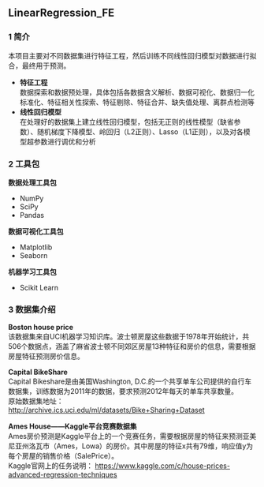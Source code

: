 ﻿## LinearRegression_FE

### 1 简介  
本项目主要对不同数据集进行特征工程，然后训练不同线性回归模型对数据进行拟合，最终用于预测。  
- **特征工程**  
  数据探索和数据预处理，具体包括各数据含义解析、数据可视化、数据归一化标准化、特征相关性探索、特征剔除、特征合并、缺失值处理、离群点检测等  
- **线性回归模型**  
  在处理好的数据集上建立线性回归模型，包括无正则的线性模型（缺省参数）、随机梯度下降模型、岭回归（L2正则）、Lasso（L1正则），以及对各模型超参数进行调优和分析  

### 2 工具包  
**数据处理工具包**  
- NumPy  
- SciPy  
- Pandas  
  
**数据可视化工具包**  
- Matplotlib  
- Seaborn  
  
**机器学习工具包**  
- Scikit Learn  

### 3 数据集介绍  
**Boston house price**  
该数据集来自UCI机器学习知识库。波士顿房屋这些数据于1978年开始统计，共506个数据点，涵盖了麻省波士顿不同郊区房屋13种特征和房价的信息，需要根据房屋特征预测房价信息。  

**Capital BikeShare**  
Capital Bikeshare是由美国Washington, D.C.的一个共享单车公司提供的自行车数据集，训练数据为2011年的数据，要求预测2012年每天的单车共享数量。  
原始数据集地址：http://archive.ics.uci.edu/ml/datasets/Bike+Sharing+Dataset  

**Ames House——Kaggle平台竞赛数据集**  
Ames房价预测是Kaggle平台上的一个竞赛任务，需要根据房屋的特征来预测亚美尼亚州洛瓦市（Ames，Lowa）的房价。其中房屋的特征x共有79维，响应值y为每个房屋的销售价格（SalePrice）。  
Kaggle官网上的任务说明： https://www.kaggle.com/c/house-prices-advanced-regression-techniques  
